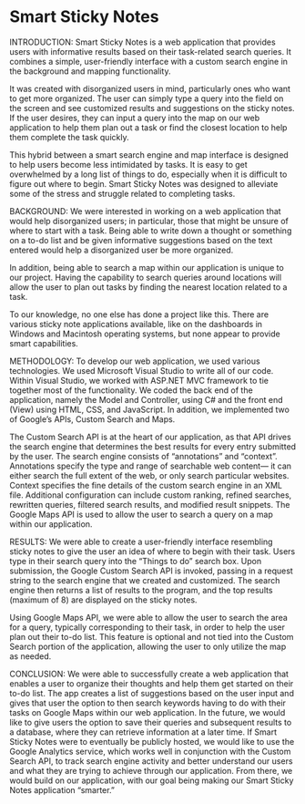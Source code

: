 # Smart Sticky Notes

INTRODUCTION: 
Smart Sticky Notes is a web application that provides users with informative results based on their task-related search queries. It combines a simple, user-friendly interface with a custom search engine in the background and mapping functionality.

It was created with disorganized users in mind, particularly ones who want to get more organized. The user can simply type a query into the field on the screen and see customized results and suggestions on the sticky notes. If the user desires, they can input a query into the map on our web application to help them plan out a task or find the closest location to help them complete the task quickly.

This hybrid between a smart search engine and map interface is designed to help users become less intimidated by tasks. It is easy to get overwhelmed by a long list of things to do, especially when it is difficult to figure out where to begin. Smart Sticky Notes was designed to alleviate some of the stress and struggle related to completing tasks.

BACKGROUND: 
We were interested in working on a web application that would help disorganized users; in particular, those that might be unsure of where to start with a task. Being able to write down a thought or something on a to-do list and be given informative suggestions based on the text entered would help a disorganized user be more organized.

In addition, being able to search a map within our application is unique to our project. Having the capability to search queries around locations will allow the user to plan out tasks by finding the nearest location related to a task.

To our knowledge, no one else has done a project like this. There are various sticky note applications available, like on the dashboards in Windows and Macintosh operating systems, but none appear to provide smart capabilities.

METHODOLOGY: 
To develop our web application, we used various technologies. We used Microsoft Visual Studio to write all of our code. Within Visual Studio, we worked with ASP.NET MVC framework to tie together most of the functionality. We coded the back end of the application, namely the Model and Controller, using C# and the front end (View) using HTML, CSS, and JavaScript. In addition, we implemented two of Google’s APIs, Custom Search and Maps. 

The Custom Search API is at the heart of our application, as that API drives the search engine that determines the best results for every entry submitted by the user. The search engine consists of “annotations” and “context”. Annotations specify the type and range of searchable web content— it can either search the full extent of the web, or only search particular websites. Context specifies the fine details of the custom search engine in an XML file. Additional configuration can include custom ranking, refined searches, rewritten queries, filtered search results, and modified result snippets. The Google Maps API is used to allow the user to search a query on a map within our application.

RESULTS: 
We were able to create a user-friendly interface resembling sticky notes to give the user an idea of where to begin with their task. Users type in their search query into the “Things to do” search box. Upon submission, the Google Custom Search API is invoked, passing in a request string to the search engine that we created and customized. The search engine then returns a list of results to the program, and the top results (maximum of 8) are displayed on the sticky notes.

Using Google Maps API, we were able to allow the user to search the area for a query, typically corresponding to their task, in order to help the user plan out their to-do list. This feature is optional and not tied into the Custom Search portion of the application, allowing the user to only utilize the map as needed.

CONCLUSION: 
We were able to successfully create a web application that enables a user to organize their thoughts and help them get started on their to-do list. The app creates a list of suggestions based on the user input and gives that user the option to then search keywords having to do with their tasks on Google Maps within our web application. In the future, we would like to give users the option to save their queries and subsequent results to a database, where they can retrieve information at a later time. If Smart Sticky Notes were to eventually be publicly hosted, we would like to use the Google Analytics service, which works well in conjunction with the Custom Search API, to track search engine activity and better understand our users and what they are trying to achieve through our application. From there, we would build on our application, with our goal being making our Smart Sticky Notes application “smarter.”
